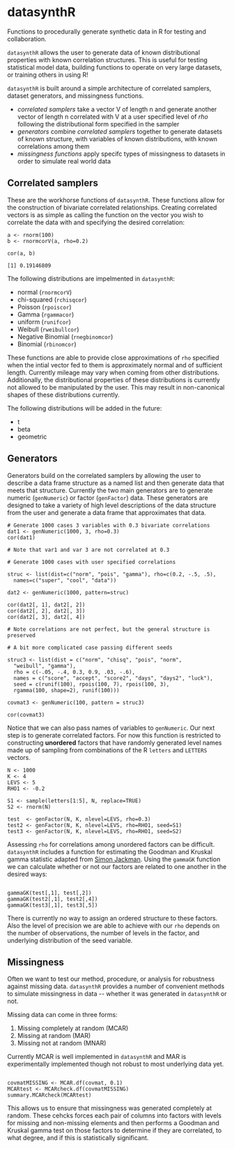 datasynthR
==========

Functions to procedurally generate synthetic data in R for testing and collaboration.

`datasynthR` allows the user to generate data of known distributional properties with 
known correlation structures. This is useful for testing statistical model data, building functions to operate on very large datasets, or training others in using R!

`datasynthR` is built around a simple architecture of correlated samplers, dataset 
generators, and missingness functions. 

- *correlated samplers* take a vector V of length n and generate another vector of length n correlated with V at a user specified level of *rho* following the 
distributional form specified in the sampler
- *generators* combine *correlated samplers* together to generate datasets of 
known structure, with variables of known distributions, with known correlations 
among them
- *missingness functions* apply specifc types of missingness to datasets in order 
to simulate real world data

## Correlated samplers

These are the workhorse functions of `datasynthR`. These functions allow for the 
construction of bivariate correlated relationships. Creating correlated vectors 
is as simple as calling the function on the vector you wish to correlate the 
data with and specifying the desired correlation: 

```
a <- rnorm(100)
b <- rnormcorV(a, rho=0.2)

cor(a, b)

[1] 0.19146809
```

The following distributions are impelmented in `datasynthR`: 

- normal (`rnormcorV`)
- chi-squared (`rchisqcor`)
- Poisson (`rpoiscor`)
- Gamma (`rgammacor`)
- uniform (`runifcor`)
- Weibull (`rweibullcor`)
- Negative Binomial (`rnegbinomcor`)
- Binomial (`rbinomcor`)

These functions are able to provide close approximations of `rho` specified when 
the intial vector fed to them is approximately normal and of sufficient length. 
Currently mileage may vary when coming from other distributions. Additionally, the 
distributional properties of these distributions is currently not allowed to 
be manipulated by the user. This may result in non-canonical shapes of these 
distributions currently.

The following distributions will be added in the future: 

- t 
- beta
- geometric


## Generators

Generators build on the correlated samplers by allowing the user to describe 
a data frame structure as a named list and then generate data that meets that 
structure. Currently the two main generators are to generate numeric (`genNumeric`)
or factor (`genFactor`) data. These generators are designed to take a variety 
of high level descriptions of the data structure from the user and generate 
a data frame that approximates that data. 

```
# Generate 1000 cases 3 variables with 0.3 bivariate correlations
dat1 <- genNumeric(1000, 3, rho=0.3)
cor(dat1)

# Note that var1 and var 3 are not correlated at 0.3

# Generate 1000 cases with user specified correlations

struc <- list(dist=c("norm", "pois", "gamma"), rho=c(0.2, -.5, .5),
  names=c("super", "cool", "data"))

dat2 <- genNumeric(1000, pattern=struc)

cor(dat2[, 1], dat2[, 2])
cor(dat2[, 2], dat2[, 3])
cor(dat2[, 3], dat2[, 4])

# Note correlations are not perfect, but the general structure is preserved

# A bit more complicated case passing different seeds

struc3 <- list(dist = c("norm", "chisq", "pois", "norm", 
  "weibull", "gamma"), 
  rho = c(-.05, -.4, 0.3, 0.9, .03, -.6),
  names = c("score", "accept", "score2", "days", "days2", "luck"),
  seed = c(runif(100), rpois(100, 7), rpois(100, 3), 
  rgamma(100, shape=2), runif(100)))

covmat3 <- genNumeric(100, pattern = struc3)

cor(covmat3)
```

Notice that we can also pass names of variables to `genNumeric`. Our next 
step is to generate correlated factors. For now this function is restricted to 
constructing **unordered** factors that have randomly generated level names made 
up of sampling from combinations of the R `letters` and `LETTERS` vectors. 

```
N <- 1000
K <- 4
LEVS <- 5
RHO1 <- -0.2

S1 <- sample(letters[1:5], N, replace=TRUE)
S2 <- rnorm(N)

test  <- genFactor(N, K, nlevel=LEVS, rho=0.3)
test2 <- genFactor(N, K, nlevel=LEVS, rho=RHO1, seed=S1)
test3 <- genFactor(N, K, nlevel=LEVS, rho=RHO1, seed=S2)

```

Assessing `rho` for correlations among unordered factors can be difficult. 
`datasynthR` includes a function for estimating the Goodman and Kruskal gamma statistic adapted from [Simon Jackman](http://jackman.stanford.edu/classes/151B/06/class0517.r). Using the `gammaGK` function we can calculate whether or not 
our factors are related to one another in the desired ways:

```

gammaGK(test[,1], test[,2])
gammaGK(test2[,1], test2[,4])
gammaGK(test3[,1], test3[,5])

```

There is currently no way to assign an ordered structure to these factors. Also the 
level of precision we are able to achieve with our `rho` depends on the number 
of observations, the number of levels in the factor, and underlying distribution 
of the seed variable. 

## Missingness

Often we want to test our method, procedure, or analysis for robustness against 
missing data. `datasynthR` provides a number of convenient methods to simulate 
missingness in data -- whether it was generated in `datasynthR` or not. 

Missing data can come in three forms:

1. Missing completely at random (MCAR)
2. Missing at random (MAR)
3. Missing not at random (MNAR)

Currently MCAR is well implemented in `datasynthR` and MAR is experimentally 
implemented though not robust to most underlying data yet. 

```

covmatMISSING <- MCAR.df(covmat, 0.1)
MCARtest <- MCARcheck.df(covmatMISSING)
summary.MCARcheck(MCARtest)

```

This allows us to ensure that missingness was generated completely at random. These cehcks forces each pair of columns into factors with levels for missing and 
non-missing elements and then performs a Goodman and Kruskal gamma test on those
factors to determine if they are correlated, to what degree, and if this is 
statistically significant. 


